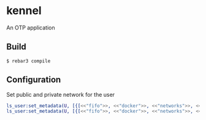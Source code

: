 kennel
=====

An OTP application

Build
-----

    $ rebar3 compile


Configuration
-------------

Set public and private network for the user
```erlang
ls_user:set_metadata(U, [{[<<"fifo">>, <<"docker">>, <<"networks">>, <<"public">>], <<"fd060fd4-b5cd-4fef-911b-a5023d8b3bb4">>}]).
ls_user:set_metadata(U, [{[<<"fifo">>, <<"docker">>, <<"networks">>, <<"private">>], <<"faa25949-e8a2-446f-b01a-ddf17f058016">>}]).
```